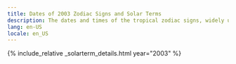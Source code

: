 ```yaml
---
title: Dates of 2003 Zodiac Signs and Solar Terms
description: The dates and times of the tropical zodiac signs, widely used in western astrology, and solar terms of year 2003
lang: en-US
locale: en_US
---
```

{% include_relative _solarterm_details.html year="2003" %}
